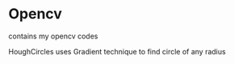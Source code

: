 # Opencv
contains my opencv codes

HoughCircles uses Gradient technique to find circle of any radius

